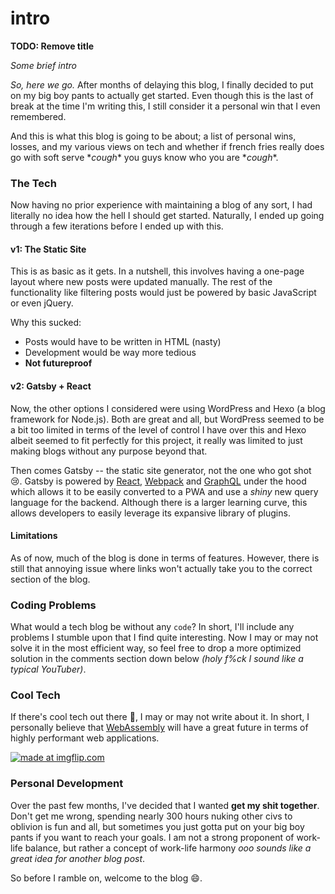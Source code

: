 # intro

**TODO: Remove title**

*Some brief intro*

*So, here we go.* After months of delaying this blog, I finally decided to put on my big boy pants to actually get started. Even though this is the last of break at the time I'm writing this, I still consider it a personal win that I even remembered.

And this is what this blog is going to be about; a list of personal wins, losses, and my various views on tech and whether if french fries really does go with soft serve \**cough*\* you guys know who you are \**cough*\*.

### The Tech

Now having no prior experience with maintaining a blog of any sort, I had literally no idea how the hell I should get started. Naturally, I ended up going through a few iterations before I ended up with this.

#### v1: The Static Site

This is as basic as it gets. In a nutshell, this involves having a one-page layout where new posts were updated manually. The rest of the functionality like filtering posts would just be powered by basic JavaScript or even jQuery.

Why this sucked:

* Posts would have to be written in HTML (nasty)
* Development would be way more tedious
* **Not futureproof**

#### v2: Gatsby + React

Now, the other options I considered were using WordPress and Hexo (a blog framework for Node.js). Both are great and all, but WordPress seemed to be a bit too limited in terms of the level of control I have over this and Hexo albeit seemed to fit perfectly for this project, it really was limited to just making blogs without any purpose beyond that.

Then comes Gatsby -- the static site generator, not the one who got shot :cry:. Gatsby is powered by [React](https://reactjs.org/), [Webpack](https://webpack.js.org/) and [GraphQL](https://graphql.org/) under the hood which allows it to be easily converted to a PWA and use a *shiny* new query language for the backend. Although there is a larger learning curve, this allows developers to easily leverage its expansive library of plugins. 

#### Limitations

As of now, much of the blog is done in terms of features. However, there is still that annoying issue where links won't actually take you to the correct section of the blog.

### Coding Problems

What would a tech blog be without any `code`? In short, I'll include any problems I stumble upon that I find quite interesting. Now I may or may not solve it in the most efficient way, so feel free to drop a more optimized solution in the comments section down below *(holy f%ck I sound like a typical YouTuber)*.

### Cool Tech

If there's cool tech out there :eyes:, I may or may not write about it. In short, I personally believe that [WebAssembly](https://webassembly.org/) will have a great future in terms of highly performant web applications. 

<a href="https://imgflip.com/i/2s6506"><img src="https://i.imgflip.com/2s6506.jpg" title="made at imgflip.com"/></a>

### Personal Development

Over the past few months, I've decided that I wanted **get my shit together**. Don't get me wrong, spending nearly 300 hours nuking other civs to oblivion is fun and all, but sometimes you just gotta put on your big boy pants if you want to reach your goals. I am not a strong proponent of work-life balance, but rather a concept of work-life harmony *ooo sounds like a great idea for another blog post*. 

So before I ramble on, welcome to the blog :smile:.